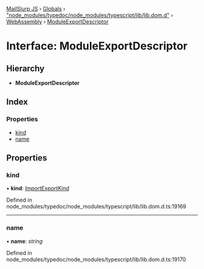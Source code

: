 [MailSlurp JS](../README.md) › [Globals](../globals.md) › ["node_modules/typedoc/node_modules/typescript/lib/lib.dom.d"](../modules/_node_modules_typedoc_node_modules_typescript_lib_lib_dom_d_.md) › [WebAssembly](../modules/_node_modules_typedoc_node_modules_typescript_lib_lib_dom_d_.webassembly.md) › [ModuleExportDescriptor](_node_modules_typedoc_node_modules_typescript_lib_lib_dom_d_.webassembly.moduleexportdescriptor.md)

# Interface: ModuleExportDescriptor

## Hierarchy

* **ModuleExportDescriptor**

## Index

### Properties

* [kind](_node_modules_typedoc_node_modules_typescript_lib_lib_dom_d_.webassembly.moduleexportdescriptor.md#kind)
* [name](_node_modules_typedoc_node_modules_typescript_lib_lib_dom_d_.webassembly.moduleexportdescriptor.md#name)

## Properties

###  kind

• **kind**: *[ImportExportKind](../modules/_node_modules_typedoc_node_modules_typescript_lib_lib_dom_d_.webassembly.md#importexportkind)*

Defined in node_modules/typedoc/node_modules/typescript/lib/lib.dom.d.ts:19169

___

###  name

• **name**: *string*

Defined in node_modules/typedoc/node_modules/typescript/lib/lib.dom.d.ts:19170
